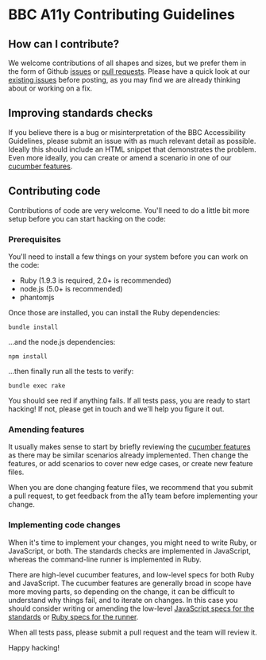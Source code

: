 # BBC A11y Contributing Guidelines

## How can I contribute?

We welcome contributions of all shapes and sizes, but we prefer them in the form
of Github [issues](https://github.com/bbc/bbc-a11y/issues/new) or [pull requests](https://help.github.com/articles/using-pull-requests). Please have a quick look at our [existing
issues](https://github.com/bbc/bbc-a11y/issues) before posting, as you may find we are already thinking about or working
on a fix.

## Improving standards checks

If you believe there is a bug or misinterpretation of the BBC Accessibility
Guidelines, please submit an issue with as much relevant detail as possible.
Ideally this should include an HTML snippet that demonstrates the problem. Even
more ideally, you can create or amend a scenario in one of our [cucumber features](features/check_standards).

## Contributing code

Contributions of code are very welcome. You'll need to do a little bit more
setup before you can start hacking on the code:

### Prerequisites

You'll need to install a few things on your system before you can work on the
code:

  * Ruby (1.9.3 is required, 2.0+ is recommended)
  * node.js (5.0+ is recommended)
  * phantomjs

Once those are installed, you can install the Ruby dependencies:

  ```
  bundle install
  ```

...and the node.js dependencies:

  ```
  npm install
  ```

...then finally run all the tests to verify:

  ```
  bundle exec rake
  ```

You should see red if anything fails. If all tests pass, you are ready to start
hacking! If not, please get in touch and we'll help you figure it out.

### Amending features

It usually makes sense to start by briefly reviewing the [cucumber
features](features) as there may be similar scenarios already implemented. Then
change the features, or add scenarios to cover new edge cases, or create new
feature files.

When you are done changing feature files, we recommend that you submit a pull
request, to get feedback from the a11y team before implementing your change.

### Implementing code changes

When it's time to implement your changes, you might need to write Ruby, or
JavaScript, or both. The standards checks are implemented in JavaScript,
whereas the command-line runner is implemented in Ruby.

There are high-level cucumber features, and low-level specs for both Ruby and
JavaScript. The cucumber features are generally broad in scope have more moving
parts, so depending on the change, it can be difficult to understand why things
fail, and to iterate on changes. In this case you should consider writing or
amending the low-level [JavaScript specs for the standards](spec/bbc/a11y/js)
or [Ruby specs for the runner](spec/bbc/a11y).

When all tests pass, please submit a pull request and the team will review it.

Happy hacking!

